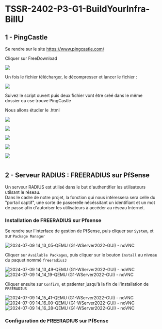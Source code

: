 # TSSR-2402-P3-G1-BuildYourInfra-BillU

## 1 - PingCastle

Se rendre sur le site https://www.pingcastle.com/

Cliquer sur FreeDownload

![](https://github.com/WildCodeSchool/TSSR-2402-P3-G1-BuildYourInfra-BillU/blob/main/RESSOURCES/Capture%20d'%C3%A9cran%202024-07-08%20103938.png?raw=true)

Un fois le fichier télécharger, le décompresser et lancer le fichier :

![](https://github.com/WildCodeSchool/TSSR-2402-P3-G1-BuildYourInfra-BillU/blob/main/RESSOURCES/Screenshot%202024-07-08%20at%2010-41-50%20wcs-cyber-node05%20-%20Proxmox%20Virtual%20Environment.png?raw=true)

Suivez le script ouvert puis deux fichier vont être créé dans le même dossier ou cse trouve PingCastle

Nous allons étudier le .html

![](https://github.com/WildCodeSchool/TSSR-2402-P3-G1-BuildYourInfra-BillU/blob/main/RESSOURCES/Screenshot%202024-07-08%20at%2010-34-26%20wcs-cyber-node05%20-%20Proxmox%20Virtual%20Environment.png?raw=true)

![](https://github.com/WildCodeSchool/TSSR-2402-P3-G1-BuildYourInfra-BillU/blob/main/RESSOURCES/Screenshot%202024-07-08%20at%2010-34-33%20wcs-cyber-node05%20-%20Proxmox%20Virtual%20Environment.png?raw=true)

![](https://github.com/WildCodeSchool/TSSR-2402-P3-G1-BuildYourInfra-BillU/blob/main/RESSOURCES/Screenshot%202024-07-08%20at%2010-34-42%20wcs-cyber-node05%20-%20Proxmox%20Virtual%20Environment.png?raw=true)

![](https://github.com/WildCodeSchool/TSSR-2402-P3-G1-BuildYourInfra-BillU/blob/main/RESSOURCES/Screenshot%202024-07-08%20at%2010-34-55%20wcs-cyber-node05%20-%20Proxmox%20Virtual%20Environment.png?raw=true)

![](https://github.com/WildCodeSchool/TSSR-2402-P3-G1-BuildYourInfra-BillU/blob/main/RESSOURCES/Screenshot%202024-07-08%20at%2010-35-08%20wcs-cyber-node05%20-%20Proxmox%20Virtual%20Environment.png?raw=true)

![]()


## 2 - Serveur RADIUS : FREERADIUS sur PfSense

Un serveur RADIUS est utilisé dans le but d'authentifier les utilisateurs utilsant le réseau.  
Dans le cadre de notre projet, la fonction qui nous intéressera sera celle du "portail captif", une sorte de passerelle nécéssitant un identifiant et un mot de passe afin d'autoriser les utilisateurs à accéder au réseau Internet.  


### Installation de FREERADIUS sur Pfsense

Se rendre sur l'interface de gestion de PfSense, puis cliquer sur `System`, et sur `Package Manager`

![2024-07-09 14_13_05-QEMU (G1-WServer2022-GUI) - noVNC](https://github.com/WildCodeSchool/TSSR-2402-P3-G1-BuildYourInfra-BillU/assets/159007018/858536e9-9b65-4632-bc3c-eb47ca5aa35b)

Cliquer sur `Available Packages`, puis cliquer sur le bouton `Install` au niveau du paquet nommé `freeradius3`

![2024-07-09 14_13_49-QEMU (G1-WServer2022-GUI) - noVNC](https://github.com/WildCodeSchool/TSSR-2402-P3-G1-BuildYourInfra-BillU/assets/159007018/746b64ac-53b8-4d9d-b552-b9702f346d4b)
![2024-07-09 14_14_19-QEMU (G1-WServer2022-GUI) - noVNC](https://github.com/WildCodeSchool/TSSR-2402-P3-G1-BuildYourInfra-BillU/assets/159007018/7b8a168c-ce94-4395-8951-075d67d01d6f)


Cliquer ensuite sur `Confirm`, et patienter jusqu'à la fin de l'installation de `FREERADIUS`

![2024-07-09 14_15_41-QEMU (G1-WServer2022-GUI) - noVNC](https://github.com/WildCodeSchool/TSSR-2402-P3-G1-BuildYourInfra-BillU/assets/159007018/7e80f175-b8fb-447a-bf18-e8f0c15bc864)
![2024-07-09 14_16_00-QEMU (G1-WServer2022-GUI) - noVNC](https://github.com/WildCodeSchool/TSSR-2402-P3-G1-BuildYourInfra-BillU/assets/159007018/88bff39f-7137-40ae-be1c-7d239a41cb64)
![2024-07-09 14_16_28-QEMU (G1-WServer2022-GUI) - noVNC](https://github.com/WildCodeSchool/TSSR-2402-P3-G1-BuildYourInfra-BillU/assets/159007018/7993bcbd-b934-4c29-beda-1b8ff76929dc)

### Configuration de FREERADIUS sur PfSense




